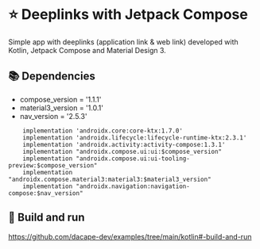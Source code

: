 # ⭐ Deeplinks with Jetpack Compose

Simple app with deeplinks (application link & web link) developed with Kotlin, Jetpack Compose and Material Design 3.

## 📚 Dependencies

* compose_version = '1.1.1'
* material3_version = '1.0.1'
* nav_version = '2.5.3'

```
    implementation 'androidx.core:core-ktx:1.7.0'
    implementation 'androidx.lifecycle:lifecycle-runtime-ktx:2.3.1'
    implementation 'androidx.activity:activity-compose:1.3.1'
    implementation "androidx.compose.ui:ui:$compose_version"
    implementation "androidx.compose.ui:ui-tooling-preview:$compose_version"
    implementation "androidx.compose.material3:material3:$material3_version"
    implementation "androidx.navigation:navigation-compose:$nav_version"
```

## 🚀 Build and run

https://github.com/dacape-dev/examples/tree/main/kotlin#-build-and-run
